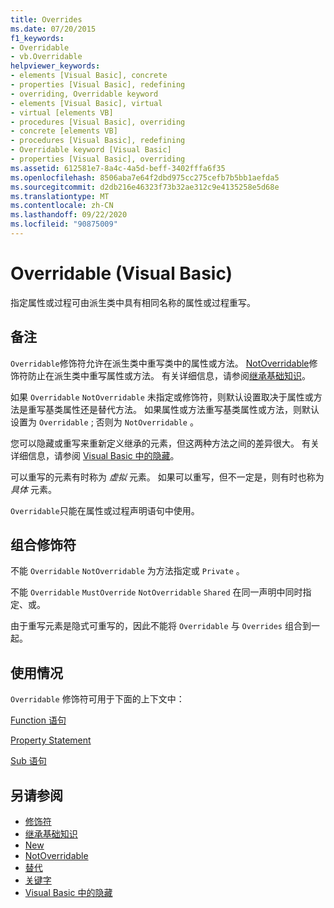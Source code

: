 ```yaml
---
title: Overrides
ms.date: 07/20/2015
f1_keywords:
- Overridable
- vb.Overridable
helpviewer_keywords:
- elements [Visual Basic], concrete
- properties [Visual Basic], redefining
- overriding, Overridable keyword
- elements [Visual Basic], virtual
- virtual [elements VB]
- procedures [Visual Basic], overriding
- concrete [elements VB]
- procedures [Visual Basic], redefining
- Overridable keyword [Visual Basic]
- properties [Visual Basic], overriding
ms.assetid: 612581e7-8a4c-4a5d-beff-3402fffa6f35
ms.openlocfilehash: 8506aba7e64f2dbd975cc275cefb7b5bb1aefda5
ms.sourcegitcommit: d2db216e46323f73b32ae312c9e4135258e5d68e
ms.translationtype: MT
ms.contentlocale: zh-CN
ms.lasthandoff: 09/22/2020
ms.locfileid: "90875009"
---
```

# <a name="overridable-visual-basic"></a>Overridable (Visual Basic)

指定属性或过程可由派生类中具有相同名称的属性或过程重写。  
  
## <a name="remarks"></a>备注  

 `Overridable`修饰符允许在派生类中重写类中的属性或方法。 [NotOverridable](notoverridable.md)修饰符防止在派生类中重写属性或方法。  有关详细信息，请参阅[继承基础知识](../../programming-guide/language-features/objects-and-classes/inheritance-basics.md)。  
  
 如果 `Overridable` `NotOverridable` 未指定或修饰符，则默认设置取决于属性或方法是重写基类属性还是替代方法。 如果属性或方法重写基类属性或方法，则默认设置为 `Overridable` ; 否则为 `NotOverridable` 。  
  
 您可以隐藏或重写来重新定义继承的元素，但这两种方法之间的差异很大。 有关详细信息，请参阅 [Visual Basic 中的隐藏](../../programming-guide/language-features/declared-elements/shadowing.md)。  
  
 可以重写的元素有时称为 *虚拟* 元素。 如果可以重写，但不一定是，则有时也称为 *具体* 元素。  
  
 `Overridable`只能在属性或过程声明语句中使用。  
  
## <a name="combined-modifiers"></a>组合修饰符  

 不能 `Overridable` `NotOverridable` 为方法指定或 `Private` 。  
  
 不能 `Overridable` `MustOverride` `NotOverridable` `Shared` 在同一声明中同时指定、或。  
  
 由于重写元素是隐式可重写的，因此不能将 `Overridable` 与 `Overrides` 组合到一起。  
  
## <a name="usage"></a>使用情况  

 `Overridable` 修饰符可用于下面的上下文中：  
  
 [Function 语句](../statements/function-statement.md)  
  
 [Property Statement](../statements/property-statement.md)  
  
 [Sub 语句](../statements/sub-statement.md)  
  
## <a name="see-also"></a>另请参阅

- [修饰符](index.md)
- [继承基础知识](../../programming-guide/language-features/objects-and-classes/inheritance-basics.md)
- [New](mustoverride.md)
- [NotOverridable](notoverridable.md)
- [替代](overrides.md)
- [关键字](../keywords/index.md)
- [Visual Basic 中的隐藏](../../programming-guide/language-features/declared-elements/shadowing.md)
